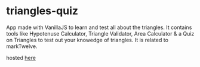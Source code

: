 # triangles-quiz

App made with VanillaJS to learn and test all about the triangles. It contains tools like Hypotenuse Calculator, Triangle Validator, Area Calculator &amp; a Quiz on Triangles to test out your knowedge of triangles. It is related to markTwelve.

hosted [here](https://triangle-quiz-1.netlify.app/)
